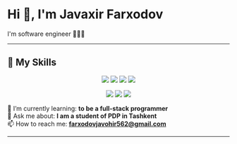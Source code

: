 # Hi 👋, I'm Javaxir Farxodov

I'm software engineer 👨🏻‍💻

---

## 🚀 My Skills

<p align="center">
  <!-- 1-qator -->
  <img src="https://img.shields.io/badge/HTML5-E34F26?style=for-the-badge&logo=html5&logoColor=white"/>
  <img src="https://img.shields.io/badge/CSS3-1572B6?style=for-the-badge&logo=css3&logoColor=white"/>
  <img src="https://img.shields.io/badge/Bootstrap-563D7C?style=for-the-badge&logo=bootstrap&logoColor=white"/>
  <img src="https://img.shields.io/badge/JavaScript-323330?style=for-the-badge&logo=javascript&logoColor=F7DF1E"/>
</p>

<p align="center">
  <!-- 2-qator -->
  <img src="https://img.shields.io/badge/Python-14354C?style=for-the-badge&logo=python&logoColor=white"/>
  <img src="https://img.shields.io/badge/Telegram%20Bots-0088cc?style=for-the-badge&logo=telegram&logoColor=white"/>
  <img src="https://img.shields.io/badge/Figma-F24E1E?style=for-the-badge&logo=figma&logoColor=white"/>
</p>


🌱 I’m currently learning: **to be a full-stack programmer**  
💬 Ask me about: **I am a student of PDP in Tashkent**  
📫 How to reach me: **farxodovjavohir562@gmail.com**

---



